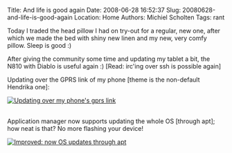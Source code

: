 Title: And life is good again
Date: 2008-06-28 16:52:37
Slug: 20080628-and-life-is-good-again
Location: Home
Authors: Michiel Scholten
Tags: rant

<p>Today I traded the head pillow I had on try-out for a regular, new one, after which we made the bed with shiny new linen and my new, very comfy pillow. Sleep is good :)</p>

<p>After giving the community some time and updating my tablet a bit, the N810 with Diablo is useful again :) [Read: irc'ing over ssh is possible again]</p>

<p>Updating over the GPRS link of my phone [theme is the non-default Hendrika one]:</p>
<div class="content-image"><div><a href="http://aquariusoft.org/~mbscholt/images/content/n810_diablo_updated_gprs.png"><img title="Updating over my phone's gprs link" src="http://aquariusoft.org/~mbscholt/images/content/n810_diablo_updated_gprs_500px.png" alt="Updating over my phone's gprs link" /></a></div></div>
<br style="clear: both;" />

<p>Application manager now supports updating the whole OS [through apt]; how neat is that? No more flashing your device!</p>
<div class="content-image"><div><a href="http://aquariusoft.org/~mbscholt/images/content/n810_diablo_improved.png"><img title="Improved: now OS updates through apt" src="http://aquariusoft.org/~mbscholt/images/content/n810_diablo_improved_500px.png" alt="Improved: now OS updates through apt" /></a></div></div>
<br style="clear: both;" />

